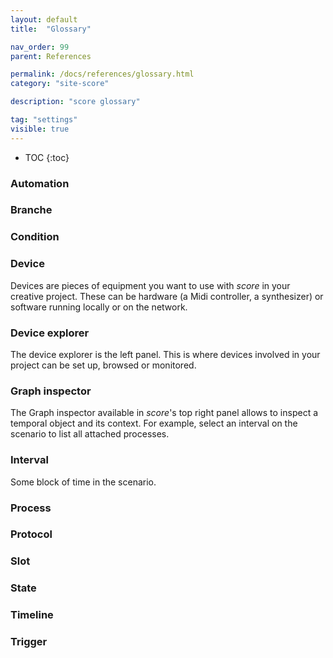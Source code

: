```yaml
---
layout: default
title:  "Glossary"

nav_order: 99
parent: References

permalink: /docs/references/glossary.html
category: "site-score"

description: "score glossary"

tag: "settings"
visible: true
---
```


- TOC
{:toc}

### Automation

### Branche

### Condition

### Device

Devices are pieces of equipment you want to use with *score* in your creative project. These can be hardware (a Midi controller, a synthesizer) or software running locally or on the network.

### Device explorer

The device explorer is the left panel. This is where devices involved in your project can be set up, browsed or monitored.

### Graph inspector

The Graph inspector available in *score*'s top right panel allows to inspect a temporal object and its context. For example, select an interval on the scenario to list all attached processes.

### Interval

Some block of time in the scenario. 
### Process

### Protocol

### Slot

### State

### Timeline

### Trigger